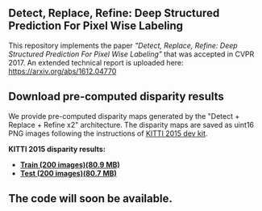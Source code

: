 ## Detect, Replace, Refine: Deep Structured Prediction For Pixel Wise Labeling

This repository implements the paper *"Detect, Replace, Refine: Deep Structured Prediction For Pixel Wise Labeling"* that was accepted in CVPR 2017. An extended technical report is uploaded here:
https://arxiv.org/abs/1612.04770

## Download pre-computed disparity results 
We provide pre-computed disparity maps generated by the "Detect + Replace + Refine x2" architecture. The disparity maps are saved as uint16 PNG images following the instructions of [KITTI 2015 dev kit](kitti.is.tue.mpg.de/kitti/devkit_scene_flow.zip).

**KITTI 2015 disparity results:**    
- [**Train (200 images)(80.9 MB)**](https://mega.nz/#!WkkDSaoC!sS-OGAz8ptppJWxPX_CIkZok480cw3--yTSYzGeBGMY) 
- [**Test  (200 images)(80.7 MB)**](https://mega.nz/#!P8EWzJba!2n1c00yUwyTAQR9swsXJSRl05GPAq2OIMquiO4pDk70)

## The code will soon be available. 
